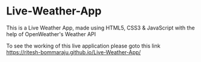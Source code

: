 # Live-Weather-App
This is a Live Weather App, made using HTML5, CSS3 &amp; JavaScript with the help of OpenWeather's Weather API

To see the working of this live application please goto this link 
https://ritesh-bommaraju.github.io/Live-Weather-App/
